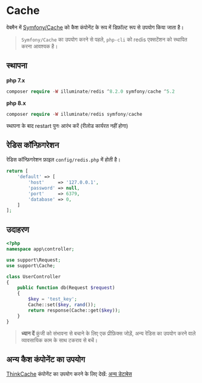 # Cache

वेबमैन में [Symfony/Cache](https://github.com/symfony/cache) को कैश कंपोनेंट के रूप में डिफ़ॉल्ट रूप से उपयोग किया जाता है।

> `Symfony/Cache` का उपयोग करने से पहले, `php-cli` को redis एक्सटेंशन को स्थापित करना आवश्यक है।

## स्थापना
**php 7.x**
```php
composer require -W illuminate/redis ^8.2.0 symfony/cache ^5.2
```
**php 8.x**
```php
composer require -W illuminate/redis symfony/cache
```

स्थापना के बाद restart पुनः आरंभ करें (रीलोड कार्यरत नहीं होगा)

## रेडिस कॉन्फ़िगरेशन
रेडिस कॉन्फ़िगरेशन फ़ाइल `config/redis.php` में होती है।
```php
return [
    'default' => [
        'host'     => '127.0.0.1',
        'password' => null,
        'port'     => 6379,
        'database' => 0,
    ]
];
```

## उदाहरण
```php
<?php
namespace app\controller;

use support\Request;
use support\Cache;

class UserController
{
    public function db(Request $request)
    {
        $key = 'test_key';
        Cache::set($key, rand());
        return response(Cache::get($key));
    }
}
```

> **ध्यान दें**
> कुंजी को संभावना से बचाने के लिए एक प्रीफ़िक्स जोड़ें, अन्य रेडिस का उपयोग करने वाले व्यावसायिक काम के साथ टकराव से बचें।

## अन्य कैश कंपोनेंट का उपयोग
[ThinkCache](https://github.com/top-think/think-cache) कंपोनेंट का उपयोग करने के लिए देखें: [अन्य डेटाबेस](others.md#ThinkCache)

